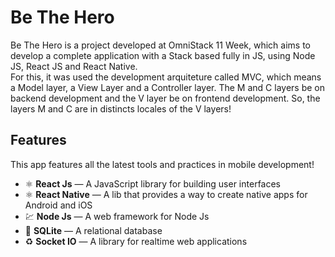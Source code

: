 # Be The Hero

Be The Hero is a project developed at OmniStack 11 Week, which aims to develop a complete application with a Stack based fully in JS, using Node JS, React JS and React Native.
<br/>
For this, it was used the development arquiteture called MVC, which means a Model layer, a View Layer and a Controller layer. The M and C layers be on backend development and the V layer be on frontend development. So, the layers M and C are in distincts locales of the V layers!



## Features

This app features all the latest tools and practices in mobile development!

- ⚛️ **React Js** — A JavaScript library for building user interfaces
- ⚛️ **React Native** — A lib that provides a way to create native apps for Android and iOS
- 💹 **Node Js** — A web framework for Node Js
- 📄 **SQLite** — A relational database 
- ♻️ **Socket IO** — A library for realtime web applications 


